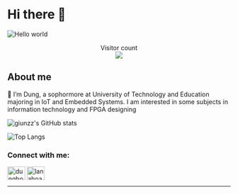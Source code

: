 # Hi there 👋

<img src="https://raw.githubusercontent.com/sagar-viradiya/sagar-viradiya/master/resources/banner.png" alt="Hello world">

<p align="center"> 
  Visitor count<br>
  <img src="https://profile-counter.glitch.me/giunzz/count.svg" />
</p>

## About me

🌱 I’m Dung, a sophormore at University of  Technology and Education majoring in IoT and Embedded Systems. I am interested in some subjects in information technology and FPGA  designing

![giunzz's GitHub stats](https://github-readme-stats.vercel.app/api?username=giunzz&show_icons=true&theme=radical)

![Top Langs](https://github-readme-stats.vercel.app/api/top-langs/?username=giunzz&layout=compact\&theme=radical)


<h3 align="left">Connect with me:</h3>
<p align="left">
<a href="https://linkedin.com/in/dunghoang0401" target="blank"><img align="center" src="https://raw.githubusercontent.com/rahuldkjain/github-profile-readme-generator/master/src/images/icons/Social/linked-in-alt.svg" alt="dunghoang0401" height="30" width="40" /></a>
<a href="https://www.facebook.com/DungHoang04/" target="blank"><img align="center" src="https://raw.githubusercontent.com/rahuldkjain/github-profile-readme-generator/master/src/images/icons/Social/facebook.svg" alt="lanahoang237" height="30" width="40" /></a>
</p>

---
